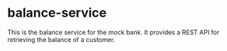 balance-service
===============

This is the balance service for the mock bank. It provides a REST API for retrieving the balance of a customer.
